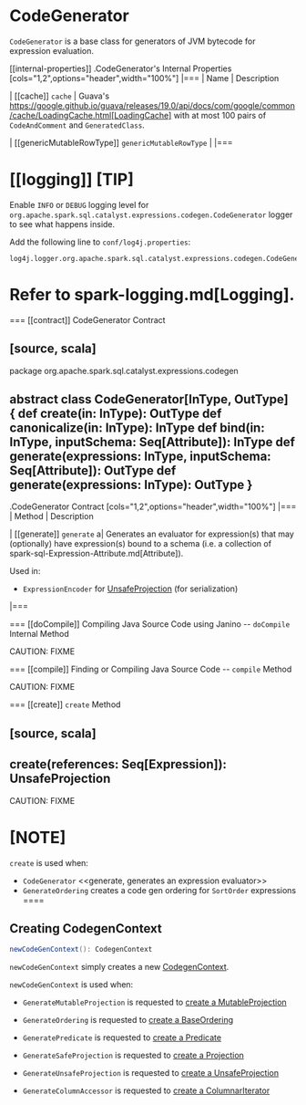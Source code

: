# CodeGenerator

`CodeGenerator` is a base class for generators of JVM bytecode for expression evaluation.

[[internal-properties]]
.CodeGenerator's Internal Properties
[cols="1,2",options="header",width="100%"]
|===
| Name
| Description

| [[cache]] `cache`
| Guava's https://google.github.io/guava/releases/19.0/api/docs/com/google/common/cache/LoadingCache.html[LoadingCache] with at most 100 pairs of `CodeAndComment` and `GeneratedClass`.

| [[genericMutableRowType]] `genericMutableRowType`
|
|===

[[logging]]
[TIP]
====
Enable `INFO` or `DEBUG` logging level for `org.apache.spark.sql.catalyst.expressions.codegen.CodeGenerator` logger to see what happens inside.

Add the following line to `conf/log4j.properties`:

```
log4j.logger.org.apache.spark.sql.catalyst.expressions.codegen.CodeGenerator=DEBUG
```

Refer to spark-logging.md[Logging].
====

=== [[contract]] CodeGenerator Contract

[source, scala]
----
package org.apache.spark.sql.catalyst.expressions.codegen

abstract class CodeGenerator[InType, OutType] {
  def create(in: InType): OutType
  def canonicalize(in: InType): InType
  def bind(in: InType, inputSchema: Seq[Attribute]): InType
  def generate(expressions: InType, inputSchema: Seq[Attribute]): OutType
  def generate(expressions: InType): OutType
}
----

.CodeGenerator Contract
[cols="1,2",options="header",width="100%"]
|===
| Method
| Description

| [[generate]] `generate`
a| Generates an evaluator for expression(s) that may (optionally) have expression(s) bound to a schema (i.e. a collection of spark-sql-Expression-Attribute.md[Attribute]).

Used in:

* `ExpressionEncoder` for [UnsafeProjection](../ExpressionEncoder.md#extractProjection) (for serialization)

|===

=== [[doCompile]] Compiling Java Source Code using Janino -- `doCompile` Internal Method

CAUTION: FIXME

=== [[compile]] Finding or Compiling Java Source Code -- `compile` Method

CAUTION: FIXME

=== [[create]] `create` Method

[source, scala]
----
create(references: Seq[Expression]): UnsafeProjection
----

CAUTION: FIXME

[NOTE]
====
`create` is used when:

* `CodeGenerator` <<generate, generates an expression evaluator>>
* `GenerateOrdering` creates a code gen ordering for `SortOrder` expressions
====

## <span id="newCodeGenContext"> Creating CodegenContext

```scala
newCodeGenContext(): CodegenContext
```

`newCodeGenContext` simply creates a new [CodegenContext](CodegenContext.md).

`newCodeGenContext` is used when:

* `GenerateMutableProjection` is requested to [create a MutableProjection](GenerateMutableProjection.md#create)

* `GenerateOrdering` is requested to [create a BaseOrdering](GenerateOrdering.md#create)

* `GeneratePredicate` is requested to [create a Predicate](GeneratePredicate.md#create)

* `GenerateSafeProjection` is requested to [create a Projection](GenerateSafeProjection.md#create)

* `GenerateUnsafeProjection` is requested to [create a UnsafeProjection](GenerateUnsafeProjection.md#create)

* `GenerateColumnAccessor` is requested to [create a ColumnarIterator](GenerateColumnAccessor.md#create)
